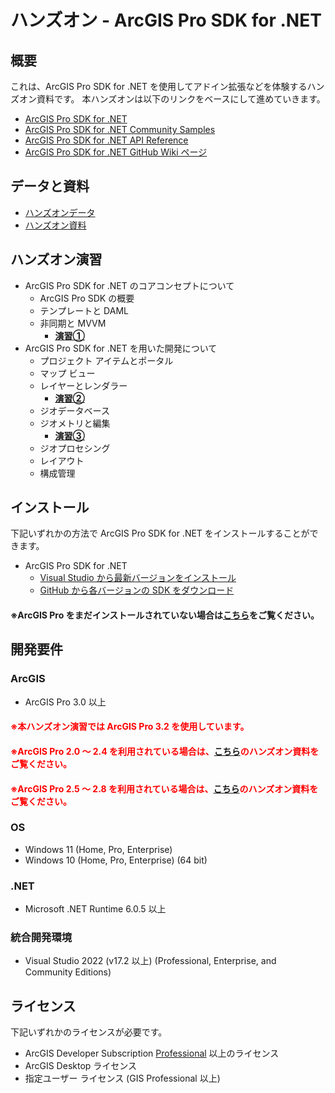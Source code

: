 # ハンズオン - ArcGIS Pro SDK for .NET

## 概要
これは、ArcGIS Pro SDK for .NET を使用してアドイン拡張などを体験するハンズオン資料です。
本ハンズオンは以下のリンクをベースにして進めていきます。

* [ArcGIS Pro SDK for .NET](https://github.com/Esri/arcgis-pro-sdk/)
* [ArcGIS Pro SDK for .NET Community Samples](https://github.com/Esri/arcgis-pro-sdk-community-samples)
* [ArcGIS Pro SDK for .NET API Reference](https://pro.arcgis.com/en/pro-app/sdk/api-reference/index.html#topic1.html)
* [ArcGIS Pro SDK for .NET GitHub Wiki ページ](https://github.com/EsriJapan/arcgis-pro-sdk/wiki)

## データと資料
* [ハンズオンデータ](https://github.com/EsriJapan/workshops/raw/master/20240401_arcgis-pro-sdk-hands-on/hands-on/%E6%BC%94%E7%BF%92%E3%83%87%E3%83%BC%E3%82%BF/Sample.zip)
* [ハンズオン資料](https://github.com/EsriJapan/workshops/blob/master/20240401_arcgis-pro-sdk-hands-on/ArcGIS_Pro_SDK_%E3%83%8F%E3%83%B3%E3%82%BA%E3%82%AA%E3%83%B3.pdf)

## ハンズオン演習
* ArcGIS Pro SDK for .NET のコアコンセプトについて
    * ArcGIS Pro SDK の概要
    * テンプレートと DAML
    * 非同期と MVVM
        * **[演習①](https://github.com/EsriJapan/workshops/tree/master/20240401_arcgis-pro-sdk-hands-on/hands-on/%E6%BC%94%E7%BF%921)**
* ArcGIS Pro SDK for .NET を用いた開発について
    * プロジェクト アイテムとポータル
    * マップ ビュー
    * レイヤーとレンダラー
        * **[演習②](https://github.com/EsriJapan/workshops/tree/master/20240401_arcgis-pro-sdk-hands-on/hands-on/%E6%BC%94%E7%BF%922)**
    * ジオデータベース
    * ジオメトリと編集
        * **[演習③](https://github.com/EsriJapan/workshops/tree/master/20240401_arcgis-pro-sdk-hands-on/hands-on/%E6%BC%94%E7%BF%923)**
    * ジオプロセシング
    * レイアウト
    * 構成管理

## インストール
下記いずれかの方法で ArcGIS Pro SDK for .NET をインストールすることができます。
* ArcGIS Pro SDK for .NET
  * [Visual Studio から最新バージョンをインストール](https://github.com/EsriJapan/arcgis-pro-sdk/wiki/ProGuide-Installation-and-Upgrade)
  * [GitHub から各バージョンの SDK をダウンロード](https://github.com/Esri/arcgis-pro-sdk/releases)

#### <span style="color: bluck ">※ArcGIS Pro をまだインストールされていない場合は[こちら](https://doc.esrij.com/pro/get-started/setup/)をご覧ください。</span>

## 開発要件

### ArcGIS
* ArcGIS Pro 3.0 以上

#### <span style="color: red; ">※本ハンズオン演習では ArcGIS Pro 3.2 を使用しています。</span>
#### <span style="color: red; ">※ArcGIS Pro 2.0 ～ 2.4 を利用されている場合は、[こちら](https://github.com/EsriJapan/workshops/tree/master/20190913_arcgis-pro-sdk-hands-on)のハンズオン資料をご覧ください。</span>
#### <span style="color: red; ">※ArcGIS Pro 2.5 ～ 2.8 を利用されている場合は、[こちら](https://github.com/EsriJapan/workshops/tree/master/20211001_arcgis-pro-sdk-hands-on)のハンズオン資料をご覧ください。</span>

### OS
* Windows 11 (Home, Pro, Enterprise)
* Windows 10 (Home, Pro, Enterprise) (64 bit)

### .NET
* Microsoft .NET Runtime 6.0.5 以上

### 統合開発環境
* Visual Studio 2022 (v17.2 以上) (Professional, Enterprise, and Community Editions)

## ライセンス
下記いずれかのライセンスが必要です。
* ArcGIS Developer Subscription [Professional](https://www.esrij.com/products/arcgis-for-developers/details/) 以上のライセンス
* ArcGIS Desktop ライセンス
* 指定ユーザー ライセンス (GIS Professional 以上)